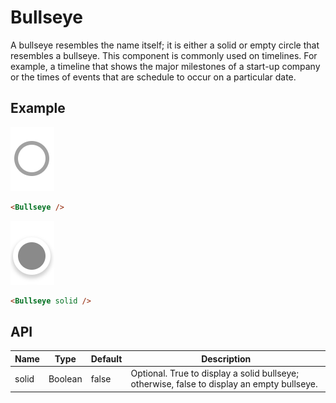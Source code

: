 # Bullseye

A bullseye resembles the name itself; it is either a solid or empty circle that resembles a bullseye. This component is commonly used on timelines. For example, a timeline that shows the major milestones of a start-up company or the times of events that are schedule to occur on a particular date.

## Example

![Bullseye](bullseye.png)

``` HTML
<Bullseye />
```

![Bullseye Solid](bullseye-solid.png)

``` HTML
<Bullseye solid />
```

## API

| Name  | Type  | Default | Description |
|---|---|---|---|
| solid | Boolean | false | Optional. True to display a solid bullseye; otherwise, false to display an empty bullseye. |
